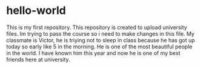 # hello-world
This is my first repository. This repository is created to upload university files.
Im trying to pass the course so i need to make changes in this file. My classmate is Victor, he is triying not to sleep in class because he has got up today so early like 5 in the morning. He is one of the most beautiful people in the world. I have known him this year and now he is one of my best friends here at university.
